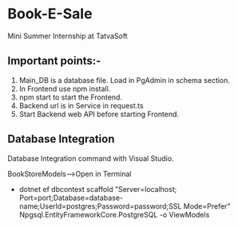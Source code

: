 # Book-E-Sale
Mini Summer Internship at TatvaSoft

## Important points:-
1. Main_DB is a database file. Load in PgAdmin in schema section.
2. In Frontend use npm install.
3. npm start to start the Frontend.
4. Backend url is in Service in request.ts
5. Start Backend web API before starting Frontend.

## Database Integration
Database Integration command with Visual Studio.

BookStoreModels-->Open in Terminal
* dotnet ef dbcontext scaffold "Server=localhost; Port=port;Database=database-name;UserId=postgres;Password=password;SSL Mode=Prefer" Npgsql.EntityFrameworkCore.PostgreSQL -o ViewModels
